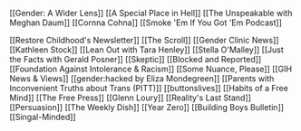 [[Gender: A Wider Lens]]
[[A Special Place in Hell]]
[[The Unspeakable with Meghan Daum]]
[[Cornna Cohna]]
[[Smoke 'Em If You Got 'Em Podcast]]

[[Restore Childhood's Newsletter]]
[[The Scroll]]
[[Gender Clinic News]]
[[Kathleen Stock]]
[[Lean Out with Tara Henley]]
[[Stella O'Malley]]
[[Just the Facts with Gerald Posner]]
[[Skeptic]]
[[Blocked and Reported]]
[[Foundation Against Intolerance & Racism]]
[[Some Nuance, Please]]
[[GIH News & Views]]
[[gender:hacked by Eliza Mondegreen]]
[[Parents with Inconvenient Truths about Trans (PITT)]]
[[buttonslives]]
[[Habits of a Free Mind]]
[[The Free Press]]
[[Glenn Loury]]
[[Reality's Last Stand]]
[[Persuasion]]
[[The Weekly Dish]]
[[Year Zero]]
[[Building Boys Bulletin]]
[[Singal-Minded]]
